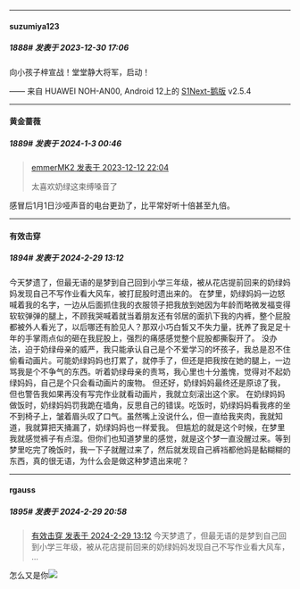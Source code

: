 
*****

####  suzumiya123  
##### 1888#       发表于 2023-12-30 17:06

向小孩子梓宣战！堂堂静大将军，启动！

—— 来自 HUAWEI NOH-AN00, Android 12上的 [S1Next-鹅版](https://github.com/ykrank/S1-Next/releases) v2.5.4

*****

####  黄金蔷薇  
##### 1889#       发表于 2024-1-3 00:46

<blockquote><a href="httphttps://bbs.saraba1st.com/2b/forum.php?mod=redirect&amp;goto=findpost&amp;pid=63309273&amp;ptid=2068028" target="_blank">emmerMK2 发表于 2023-12-12 22:04</a>

太喜欢奶绿这束缚嗓音了</blockquote>
感冒后1月1日沙哑声音的电台更劲了，比平常好听十倍甚至九倍。

*****

####  有效击穿  
##### 1894#       发表于 2024-2-29 13:12

今天梦遗了，但最无语的是梦到自己回到小学三年级，被从花店提前回来的奶绿妈妈发现自己不写作业看大风车，被打屁股时遗出来的。
 在梦里，奶绿妈妈一边怒喊着我的名字，一边从后面抓住我的衣服领子把我放到她因为年龄而略微发福变得软软弹弹的腿上，不顾我哭喊着就当着朋友还有邻居的面扒下我的内裤，整个屁股都被外人看光了，以后哪还有脸见人？那双小巧白皙又不失力量，抚养了我足足十年的手掌雨点似的砸在我屁股上，强烈的痛感感觉整个屁股都撕裂开了。
 没办法，迫于奶绿母亲的威严，我只能承认自己是个不爱学习的坏孩子，我总是忍不住偷看动画片。可能奶绿妈妈也打累了，就停手了，但还是把我按在她的腿上，一边骂我是个不争气的东西。听着奶绿母亲的责骂，我心里也十分羞愧，觉得对不起奶绿妈妈，自己是个只会看动画片的废物。
 但还好，奶绿妈妈最终还是原谅了我，但也警告我如果再没有写完作业就看动画片，我就立刻滚出这个家。
 在奶绿妈妈做饭时，奶绿妈妈罚我跪在墙角，反思自己的错误。吃饭时，奶绿妈妈看我疼的坐不到椅子上，皱着眉头叹了口气。虽然嘴上没说什么，但一直给我夹肉，我就知道，我就算把天捅漏了，奶绿妈妈也一样爱我。
 但尴尬的就是这个时候，在梦里我就感觉裤子有点湿。但你们也知道梦里的感觉，就是这个梦一直没醒过来。等到梦里吃完了晚饭时，我一下子就醒过来了，然后就发现自己裤裆都他妈是黏糊糊的东西，真的很无语，为什么会是做这种梦遗出来呢？


*****

####  rgauss  
##### 1895#       发表于 2024-2-29 20:58

<blockquote><a href="httphttps://bbs.saraba1st.com/2b/forum.php?mod=redirect&amp;goto=findpost&amp;pid=64103707&amp;ptid=2068028" target="_blank">有效击穿 发表于 2024-2-29 13:12</a>
今天梦遗了，但最无语的是梦到自己回到小学三年级，被从花店提前回来的奶绿妈妈发现自己不写作业看大风车， ...</blockquote>
怎么又是你<img src="https://static.saraba1st.com/image/smiley/face2017/066.png" referrerpolicy="no-referrer">

